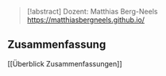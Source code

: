 
> [!abstract] Dozent: Matthias Berg-Neels
> https://matthiasbergneels.github.io/
## Zusammenfassung
[[Überblick Zusammenfassungen]]
